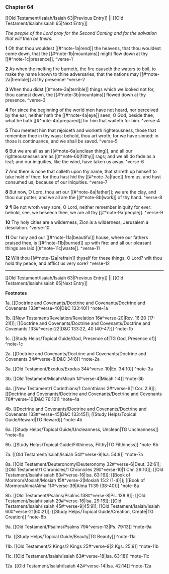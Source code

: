 ### Chapter 64

[[Old Testament/Isaiah/Isaiah 63|Previous Entry]]  ||  [[Old Testament/Isaiah/Isaiah 65|Next Entry]]

*The people of the Lord pray for the Second Coming and for the salvation that will then be theirs.*

**1**  Oh that thou wouldest [[#^note-1a|rend]] the heavens, that thou wouldest come down, that the [[#^note-1b|mountains]] might flow down at thy [[#^note-1c|presence]], ^verse-1

**2**  As when the melting fire burneth, the fire causeth the waters to boil, to make thy name known to thine adversaries, that the nations may [[#^note-2a|tremble]] at thy presence! ^verse-2

**3**  When thou didst [[#^note-3a|terrible]] things which we looked not for, thou camest down, the [[#^note-3b|mountains]] flowed down at thy presence. ^verse-3

**4**  For since the beginning of the world men have not heard, nor perceived by the ear, neither hath the [[#^note-4a|eye]] seen, O God, beside thee, what he hath [[#^note-4b|prepared]] for him that waiteth for him. ^verse-4

**5**  Thou meetest him that rejoiceth and worketh righteousness, those that remember thee in thy ways: behold, thou art wroth; for we have sinned: in those is continuance, and we shall be saved. ^verse-5

**6**  But we are all as an [[#^note-6a|unclean thing]], and all our righteousnesses are as [[#^note-6b|filthy]] rags; and we all do fade as a leaf; and our iniquities, like the wind, have taken us away. ^verse-6

**7**  And there is none that calleth upon thy name, that stirreth up himself to take hold of thee: for thou hast hid thy [[#^note-7a|face]] from us, and hast consumed us, because of our iniquities. ^verse-7

**8**  But now, O Lord, thou art our [[#^note-8a|father]]; we are the clay, and thou our potter; and we all are the [[#^note-8b|work]] of thy hand. ^verse-8

**9**  ¶ Be not wroth very sore, O Lord, neither remember iniquity for ever: behold, see, we beseech thee, we are all thy [[#^note-9a|people]]. ^verse-9

**10**  Thy holy cities are a wilderness, Zion is a wilderness, Jerusalem a desolation. ^verse-10

**11**  Our holy and our [[#^note-11a|beautiful]] house, where our fathers praised thee, is [[#^note-11b|burned]] up with fire: and all our pleasant things are laid [[#^note-11c|waste]]. ^verse-11

**12**  Wilt thou [[#^note-12a|refrain]] thyself for these things, O Lord? wilt thou hold thy peace, and afflict us very sore? ^verse-12


---
[[Old Testament/Isaiah/Isaiah 63|Previous Entry]]  ||  [[Old Testament/Isaiah/Isaiah 65|Next Entry]]


**Footnotes**


1a. [[Doctrine and Covenants/Doctrine and Covenants/Doctrine and Covenants 133#^verse-40|D&C 133:40]] ^note-1a

1b. [[New Testament/Revelation/Revelation 16#^verse-20|Rev. 16:20 (17-21)]]; [[Doctrine and Covenants/Doctrine and Covenants/Doctrine and Covenants 133#^verse-22|D&C 133:22, 40 (40-47)]] ^note-1b

1c. [[Study Helps/Topical Guide/God, Presence of|TG God, Presence of]] ^note-1c

2a. [[Doctrine and Covenants/Doctrine and Covenants/Doctrine and Covenants 34#^verse-8|D&C 34:8]] ^note-2a

3a. [[Old Testament/Exodus/Exodus 34#^verse-10|Ex. 34:10]] ^note-3a

3b. [[Old Testament/Micah/Micah 1#^verse-4|Micah 1:4]] ^note-3b

4a. [[New Testament/1 Corinthians/1 Corinthians 2#^verse-9|1 Cor. 2:9]]; [[Doctrine and Covenants/Doctrine and Covenants/Doctrine and Covenants 76#^verse-10|D&C 76:10]] ^note-4a

4b. [[Doctrine and Covenants/Doctrine and Covenants/Doctrine and Covenants 133#^verse-45|D&C 133:45]]; [[Study Helps/Topical Guide/Reward|TG Reward]] ^note-4b

6a. [[Study Helps/Topical Guide/Uncleanness, Unclean|TG Uncleanness]] ^note-6a

6b. [[Study Helps/Topical Guide/Filthiness, Filthy|TG Filthiness]] ^note-6b

7a. [[Old Testament/Isaiah/Isaiah 54#^verse-8|Isa. 54:8]] ^note-7a

8a. [[Old Testament/Deuteronomy/Deuteronomy 32#^verse-6|Deut. 32:6]]; [[Old Testament/1 Chronicles/1 Chronicles 29#^verse-10|1 Chr. 29:10]]; [[Old Testament/Isaiah/Isaiah 63#^verse-16|Isa. 63:16]]; [[Book of Mormon/Mosiah/Mosiah 15#^verse-2|Mosiah 15:2 (1-4)]]; [[Book of Mormon/Alma/Alma 11#^verse-39|Alma 11:39 (38-40)]] ^note-8a

8b. [[Old Testament/Psalms/Psalms 138#^verse-8|Ps. 138:8]]; [[Old Testament/Isaiah/Isaiah 29#^verse-16|Isa. 29:16]]; [[Old Testament/Isaiah/Isaiah 45#^verse-9|45:9]]; [[Old Testament/Isaiah/Isaiah 60#^verse-21|60:21]]; [[Study Helps/Topical Guide/Creation, Create|TG Creation]] ^note-8b

9a. [[Old Testament/Psalms/Psalms 79#^verse-13|Ps. 79:13]] ^note-9a

11a. [[Study Helps/Topical Guide/Beauty|TG Beauty]] ^note-11a

11b. [[Old Testament/2 Kings/2 Kings 25#^verse-9|2 Kgs. 25:9]] ^note-11b

11c. [[Old Testament/Isaiah/Isaiah 63#^verse-18|Isa. 63:18]] ^note-11c

12a. [[Old Testament/Isaiah/Isaiah 42#^verse-14|Isa. 42:14]] ^note-12a